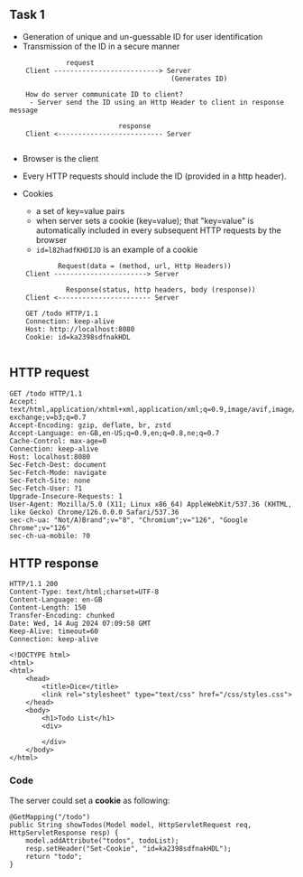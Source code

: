
## Task 1

- Generation of unique and un-guessable ID for user identification
- Transmission of the ID in a secure manner
            
```           
              request
    Client --------------------------> Server
                                        (Generates ID)
            
    How do server communicate ID to client?
     - Server send the ID using an Http Header to client in response message
            
                           response
    Client <-------------------------- Server
                    
```

- Browser is the client
- Every HTTP requests should include the ID (provided in a http header).
    
- Cookies
  - a set of key=value pairs
  - when server sets a cookie (key=value); that "key=value" is automatically included in every subsequent HTTP requests by the browser
  - `id=l82hadfKHDIJD` is an example of a cookie
    

```
            Request(data = (method, url, Http Headers))
    Client -----------------------> Server
    
              Response(status, http headers, body (response))
    Client <----------------------- Server
    
    GET /todo HTTP/1.1
    Connection: keep-alive
    Host: http://localhost:8080
    Cookie: id=ka2398sdfnakHDL
    
```
    
    
HTTP request
--------------------
```
GET /todo HTTP/1.1
Accept: text/html,application/xhtml+xml,application/xml;q=0.9,image/avif,image/webp,image/apng,*/*;q=0.8,application/signed-exchange;v=b3;q=0.7
Accept-Encoding: gzip, deflate, br, zstd
Accept-Language: en-GB,en-US;q=0.9,en;q=0.8,ne;q=0.7
Cache-Control: max-age=0
Connection: keep-alive
Host: localhost:8080
Sec-Fetch-Dest: document
Sec-Fetch-Mode: navigate
Sec-Fetch-Site: none
Sec-Fetch-User: ?1
Upgrade-Insecure-Requests: 1
User-Agent: Mozilla/5.0 (X11; Linux x86_64) AppleWebKit/537.36 (KHTML, like Gecko) Chrome/126.0.0.0 Safari/537.36
sec-ch-ua: "Not/A)Brand";v="8", "Chromium";v="126", "Google Chrome";v="126"
sec-ch-ua-mobile: ?0
```

HTTP response
---------------------
```
HTTP/1.1 200
Content-Type: text/html;charset=UTF-8
Content-Language: en-GB
Content-Length: 150
Transfer-Encoding: chunked
Date: Wed, 14 Aug 2024 07:09:58 GMT
Keep-Alive: timeout=60
Connection: keep-alive

<!DOCTYPE html>
<html>
<html>
	<head>
		<title>Dice</title>
		<link rel="stylesheet" type="text/css" href="/css/styles.css">
	</head>
	<body>
		<h1>Todo List</h1>
		<div>
			
		</div>
	</body>	
</html>
```

### Code
The server could set a **cookie** as following:

```
@GetMapping("/todo")
public String showTodos(Model model, HttpServletRequest req, HttpServletResponse resp) {
	model.addAttribute("todos", todoList);
	resp.setHeader("Set-Cookie", "id=ka2398sdfnakHDL");
	return "todo";
}
```

